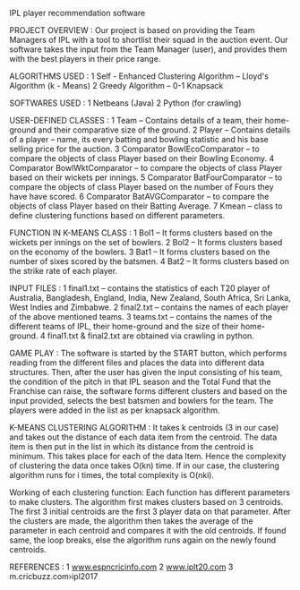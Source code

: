 IPL player recommendation software

PROJECT OVERVIEW : Our project is based on providing the Team Managers of IPL with a tool to shortlist their squad in the auction event. Our software takes the input from the Team Manager (user), and provides them with the best players in their price range.

ALGORITHMS USED : 1 Self - Enhanced Clustering Algorithm – Lloyd's Algorithm (k - Means) 2 Greedy Algorithm – 0-1 Knapsack

SOFTWARES USED : 1 Netbeans (Java) 2 Python (for crawling)

USER-DEFINED CLASSES : 1 Team – Contains details of a team, their home-ground and their comparative size of the ground. 2 Player – Contains details of a player – name, its every batting and bowling statistic and his base selling price for the auction. 3 Comparator BowlEcoComparator – to compare the objects of class Player based on their Bowling Economy. 4 Comparator BowlWktComparator – to compare the objects of class Player based on their wickets per innings. 5 Comparator BatFourComparator – to compare the objects of class Player based on the number of Fours they have have scored. 6 Comparator BatAVGComparator – to compare the objects of class Player based on their Batting Average. 7 Kmean – class to define clustering functions based on different parameters.

FUNCTION IN K-MEANS CLASS : 1 Bol1 – It forms clusters based on the wickets per innings on the set of bowlers. 2 Bol2 – It forms clusters based on the economy of the bowlers. 3 Bat1 – It forms clusters based on the number of sixes scored by the batsmen. 4 Bat2 – It forms clusters based on the strike rate of each player.

INPUT FILES : 1 final1.txt – contains the statistics of each T20 player of Australia, Bangladesh, England, India, New Zealand, South Africa, Sri Lanka, West Indies and Zimbabwe. 2 final2.txt – contains the names of each player of the above mentioned teams. 3 teams.txt – contains the names of the different teams of IPL, their home-ground and the size of their home-ground. 4 final1.txt & final2.txt are obtained via crawling in python.

GAME PLAY : The software is started by the START button, which performs reading from the different files and places the data into different data structures. Then, after the user has given the input consisting of his team, the condition of the pitch in that IPL season and the Total Fund that the Franchise can raise, the software forms different clusters and based on the input provided, selects the best batsmen and bowlers for the team. The players were added in the list as per knapsack algorithm.

K-MEANS CLUSTERING ALGORITHM : It takes k centroids (3 in our case) and takes out the distance of each data item from the centroid. The data item is then put in the list in which its distance from the centroid is minimum. This takes place for each of the data Item. Hence the complexity of clustering the data once takes O(kn) time. If in our case, the clustering algorithm runs for i times, the total complexity is O(nki).

Working of each clustering function: Each function has different parameters to make clusters. The algorithm first makes clusters based on 3 centroids. The first 3 initial centroids are the first 3 player data on that parameter. After the clusters are made, the algorithm then takes the average of the parameter in each centroid and compares it with the old centroids. If found same, the loop breaks, else the algorithm runs again on the newly found centroids.

REFERENCES : 1 www.espncricinfo.com 2 www.iplt20.com 3 m.cricbuzz.com›ipl2017

